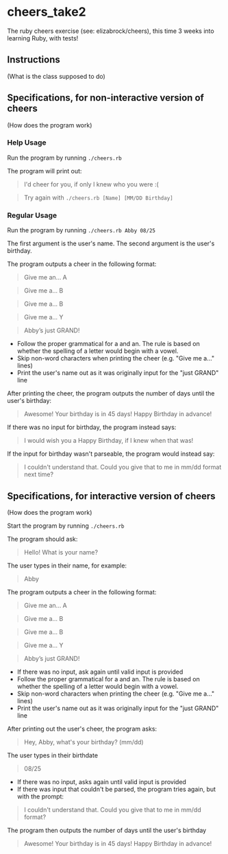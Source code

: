 # cheers_take2
The ruby cheers exercise (see: elizabrock/cheers), this time 3 weeks into learning Ruby, with tests!


## Instructions
(What is the class supposed to do)


## Specifications, for non-interactive version of cheers
(How does the program work)

### Help Usage

Run the program by running `./cheers.rb`

The program will print out:

> I'd cheer for you, if only I knew who you were :(

> Try again with `./cheers.rb [Name] [MM/DD Birthday]`

### Regular Usage

Run the program by running `./cheers.rb Abby 08/25`

The first argument is the user's name.  The second argument is the user's birthday.

The program outputs a cheer in the following format:

> Give me an... A

> Give me a... B

> Give me a... B

> Give me a... Y

> Abby’s just GRAND!

* Follow the proper grammatical for a and an. The rule is based on whether the spelling of a letter would begin with a vowel.
* Skip non-word characters when printing the cheer (e.g. "Give me a..." lines)
* Print the user's name out as it was originally input for the "just GRAND" line

After printing the cheer, the program outputs the number of days until the user's birthday:

> Awesome!  Your birthday is in 45 days! Happy Birthday in advance!

If there was no input for birthday, the program instead says:

> I would wish you a Happy Birthday, if I knew when that was!

If the input for birthday wasn't parseable, the program would instead say:

> I couldn't understand that. Could you give that to me in mm/dd format next time?


## Specifications, for interactive version of cheers
(How does the program work)

Start the program by running `./cheers.rb`

The program should ask:

> Hello! What is your name?

The user types in their name, for example:

> Abby

The program outputs a cheer in the following format:

> Give me an... A

> Give me a... B

> Give me a... B

> Give me a... Y

> Abby’s just GRAND!

* If there was no input, ask again until valid input is provided
* Follow the proper grammatical for a and an. The rule is based on whether the spelling of a letter would begin with a vowel.
* Skip non-word characters when printing the cheer (e.g. "Give me a..." lines)
* Print the user's name out as it was originally input for the "just GRAND" line

After printing out the user's cheer, the program asks:

> Hey, Abby, what's your birthday? (mm/dd)

The user types in their birthdate

> 08/25

* If there was no input, asks again until valid input is provided
* If there was input that couldn't be parsed, the program tries again, but with the prompt:

> I couldn't understand that. Could you give that to me in mm/dd format?

The program then outputs the number of days until the user's birthday

> Awesome!  Your birthday is in 45 days! Happy Birthday in advance!
